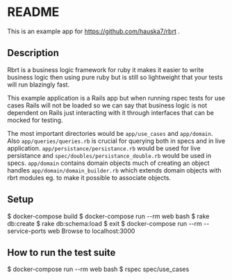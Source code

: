 # README

This is an example app for https://github.com/hauska7/rbrt .

## Description

Rbrt is a business logic framework for ruby it makes it easier to write business logic then using pure ruby but is still so lightweight that your tests will run blazingly fast.

This example application is a Rails app but when running rspec tests for use cases Rails will not be loaded so we can say that business logic is not dependent on Rails just interacting with it through interfaces that can be mocked for testing.

The most important directories would be `app/use_cases` and `app/domain`. Also `app/queries/queries.rb` is crucial for querying both in specs and in live application. `app/persistance/persistance.rb` would be used for live persistance and `spec/doubles/persistance_double.rb` would be used in specs.
`app/domain` contains domain objects much of creating an object handles `app/domain/domain_builder.rb` which extends domain objects with rbrt modules eg. to make it possible to associate objects.

## Setup

  $ docker-compose build
  $ docker-compose run --rm web bash
  $ rake db:create
  $ rake db:schema:load
  $ exit
  $ docker-compose run --rm --service-ports web
  Browse to localhost:3000

## How to run the test suite

  $ docker-compose run --rm web bash
  $ rspec spec/use_cases

